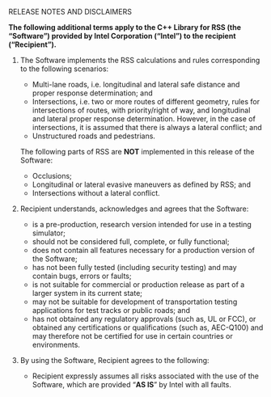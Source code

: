 RELEASE NOTES AND DISCLAIMERS

__The following additional terms apply to the C++ Library for RSS (the “Software”)
provided by Intel Corporation (“Intel”) to the recipient (“Recipient”).__

1. The Software implements the RSS calculations and rules corresponding to the following scenarios:

   - Multi-lane roads, i.e. longitudinal and lateral safe distance and proper response determination; and
   - Intersections, i.e. two or more routes of different geometry, rules for intersections of routes, with priority/right of way, and longitudinal and lateral proper response determination. However, in the case of intersections, it is assumed that there is always a lateral conflict; and
   - Unstructured roads and pedestrians.

   The following parts of RSS are __NOT__ implemented in this release of the Software:

   - Occlusions;
   - Longitudinal or lateral evasive maneuvers as defined by RSS; and
   - Intersections without a lateral conflict.

2. Recipient understands, acknowledges and agrees that the Software:

   - is a pre-production, research version intended for use in a testing simulator;
   - should not be considered full, complete, or fully functional;
   - does not contain all features necessary for a production version of the Software;
   - has not been fully tested (including security testing) and may contain bugs, errors or faults;
   - is not suitable  for commercial or production release as part of a larger system in its current state;
   - may not be suitable for development of transportation testing applications for test tracks or public roads; and
   - has not obtained any regulatory approvals (such as, UL or FCC), or obtained any certifications or qualifications (such as, AEC-Q100) and may therefore not be certified for use in certain countries or environments.

3. By using the Software, Recipient agrees to the following:

   - Recipient expressly assumes all risks associated with the use of the Software, which are provided “__AS IS__” by Intel with all faults.
